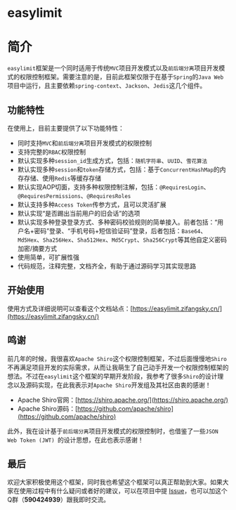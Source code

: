 # easylimit #

# 简介 #

`easylimit`框架是一个同时适用于传统`MVC`项目开发模式以及`前后端分离`项目开发模式的权限控制框架。需要注意的是，目前此框架仅限于在基于`Spring`的`Java Web`项目中运行，且主要依赖`spring-context`、`Jackson`、`Jedis`这几个组件。

## 功能特性 ##

在使用上，目前主要提供了以下功能特性：

- 同时支持`MVC`和`前后端分离`项目开发模式的权限控制
- 支持完整的`RBAC`权限控制
- 默认实现多种`session_id`生成方式，包括：`随机字符串`、`UUID`、`雪花算法`
- 默认实现多种`session`和`token`存储方式，包括：基于`ConcurrentHashMap`的内存存储、使用`Redis`等缓存存储
- 默认实现AOP切面，支持多种权限控制注解，包括：`@RequiresLogin`、`@RequiresPermissions`、`@RequiresRoles`
- 默认支持多种`Access Token`传参方式，且可以灵活扩展
- 默认实现“是否踢出当前用户的旧会话”的选项
- 默认实现多种登录登录方式、多种密码校验规则的简单接入。前者包括：“用户名+密码”登录、“手机号码+短信验证码”登录，后者包括：`Base64`、`Md5Hex`、`Sha256Hex`、`Sha512Hex`、`Md5Crypt`、`Sha256Crypt`等其他自定义密码加密/摘要方式
- 使用简单，可扩展性强
- 代码规范，注释完整，文档齐全，有助于通过源码学习其实现思路

## 开始使用 ##

使用方式及详细说明可以查看这个文档站点：[https://easylimit.zifangsky.cn/](https://easylimit.zifangsky.cn/)



## 鸣谢 ##

前几年的时候，我很喜欢`Apache Shiro`这个权限控制框架，不过后面慢慢地`Shiro`不再满足项目开发的实际需求，从而让我萌生了自己动手开发一个权限控制框架的想法。不过在`easylimit`这个框架的早期开发阶段，我参考了很多`Shiro`的设计理念以及源码实现，在此我表示对`Apache Shiro`开发组及其社区由衷的感谢！

- Apache Shiro官网：[https://shiro.apache.org/](https://shiro.apache.org/)
- Apache Shiro源码：[https://github.com/apache/shiro](https://github.com/apache/shiro)



此外，我在设计基于`前后端分离`项目开发模式的权限控制时，也借鉴了一些`JSON Web Token (JWT) `的设计思想，在此也表示感谢！

## 最后 ##

欢迎大家积极使用这个框架，同时我也希望这个框架可以真正帮助到大家。如果大家在使用过程中有什么疑问或者好的建议，可以在项目中提 [Issue](https://github.com/zifangsky/easylimit/issues)，也可以加这个Q群（**590424939**）跟我即时交流。